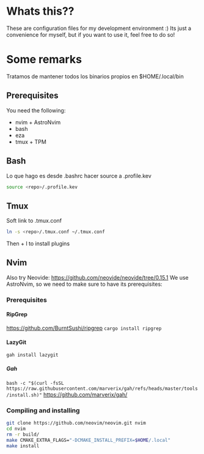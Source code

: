 # Whats this??

These are configuration files for my development environment :)
Its just a convenience for myself, but if you want to use it, feel free to do so!

# Some remarks
Tratamos de mantener todos los binarios propios en $HOME/.local/bin

## Prerequisites

You need the following:
- nvim + AstroNvim
- bash
- eza
- tmux + TPM

## Bash
Lo que hago es desde .bashrc hacer source a .profile.kev
```bash
source <repo>/.profile.kev
```

## Tmux
Soft link to .tmux.conf
```bash
ln -s <repo>/.tmux.conf ~/.tmux.conf
```

Then <prefix> + I to install plugins

## Nvim
Also try Neovide: https://github.com/neovide/neovide/tree/0.15.1
We use AstroNvim, so we need to make sure to have its prerequisites:

### Prerequisites
#### RipGrep
https://github.com/BurntSushi/ripgrep
`cargo install ripgrep`

#### LazyGit
`gah install lazygit`

##### Gah
`bash -c "$(curl -fsSL https://raw.githubusercontent.com/marverix/gah/refs/heads/master/tools/install.sh)"`
https://github.com/marverix/gah/

### Compiling and installing
```bash
git clone https://github.com/neovim/neovim.git nvim
cd nvim
rm -r build/
make CMAKE_EXTRA_FLAGS="-DCMAKE_INSTALL_PREFIX=$HOME/.local"
make install
```
